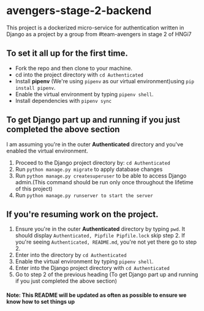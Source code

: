 # avengers-stage-2-backend
This project is a dockerized micro-service for authentication written in Django as a project by a group from #team-avengers in stage 2 of HNGi7

## To set it all up for the first time.
* Fork the repo and then clone to your machine.
* cd into the project directory with `cd Authenticated`
* Install **pipenv** (We're using `pipenv` as our virtual environment)using `pip install pipenv`.
* Enable the virtual environment by typing `pipenv shell`.
* Install dependencies with `pipenv sync`

## To get Django part up and running if you just completed the above section
I am assuming you're in the outer **Authenticated** directory and you've enabled the virtual environment.
1. Proceed to the Django project directory by: `cd Authenticated`
1. Run `python manage.py migrate` to apply database changes
1. Run `python manage.py createsuperuser` to be able to access Django admin.(This command should be run only once throughout the lifetime of this project)
1. Run `python manage.py runserver to start the server`

## If you're resuming work on the project.
1. Ensure you're in the outer **Authenticated** directory by typing `pwd`. It should display `Authenticated, Pipfile Pipfile.lock` skip step 2. If you're seeing `Authenticated, README.md`, you're not yet there go to step 2.
1. Enter into the directory by `cd Authenticated`
1. Enable the virtual environment by typing `pipenv shell`.
1. Enter into the Django project directory with `cd Authenticated`
1. Go to step 2 of the previous heading (To get Django part up and running if you just completed the above section)

#### Note: This README will be updated as often as possible to ensure we know how to set things up
